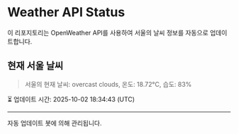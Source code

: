 
# Weather API Status

이 리포지토리는 OpenWeather API를 사용하여 서울의 날씨 정보를 자동으로 업데이트합니다.

## 현재 서울 날씨
> 서울의 현재 날씨: overcast clouds, 온도: 18.72°C, 습도: 83%

⏳ 업데이트 시간: 2025-10-02 18:34:43 (UTC)

---
자동 업데이트 봇에 의해 관리됩니다.
